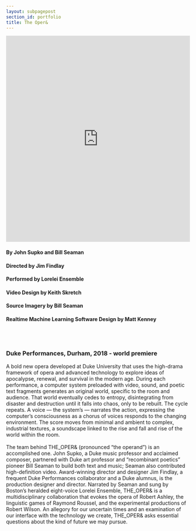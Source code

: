 ```yaml
---
layout: subpagepost
section_id: portfolio
title: The Oper&
---
```

<div class="full">
    <div class="row">
        <div class="large-12 large-centered columns">
            <iframe src="https://player.vimeo.com/video/465007246" width="640" height="564" frameborder="0" allow="autoplay; fullscreen" allowfullscreen></iframe>
        </div>
    </div>
    <div class="Text_works">
    <h4>By John Supko and Bill Seaman</h4>
    <h4>Directed by Jim Findlay</h4>
    <h4>Performed by Lorelei Ensemble</h4>
    <h4>Video Design by Keith Skretch</h4>
    <h4>Source Imagery by Bill Seaman</h4>
    <h4>Realtime Machine Learning Software Design by Matt Kenney</h4>
    <br><br>
    <h3>Duke Performances, Durham, 2018 - world premiere</h3>
    <p>
        A bold new opera developed at Duke University that uses the high-drama framework of opera and advanced technology to explore ideas of apocalypse, renewal, and survival in the modern age. During each performance, a computer system preloaded with video, sound, and poetic text fragments generates an original world, specific to the room and audience. That world eventually cedes to entropy, disintegrating from disaster and destruction until it falls into chaos, only to be rebuilt. The cycle repeats. A voice — the system’s — narrates the action, expressing the computer’s consciousness as a chorus of voices responds to the changing environment. The score moves from minimal and ambient to complex, industrial textures, a soundscape linked to the rise and fall and rise of the world within the room.
        <br><br>
        The team behind THE_OPER& (pronounced “the operand”) is an accomplished one. John Supko, a Duke music professor and acclaimed composer, partnered with Duke art professor and “recombinant poetics” pioneer Bill Seaman to build both text and music; Seaman also contributed high-definition video. Award-winning director and designer Jim Findlay, a frequent Duke Performances collaborator and a Duke alumnus, is the production designer and director. Narrated by Seaman and sung by Boston’s heralded eight-voice Lorelei Ensemble, THE_OPER& is a multidisciplinary collaboration that evokes the opera of Robert Ashley, the linguistic games of Raymond Roussel, and the experimental productions of Robert Wilson. An allegory for our uncertain times and an examination of our interface with the technology we create, THE_OPER& asks essential questions about the kind of future we may pursue.
    </p>
    </div>
    </div>